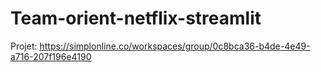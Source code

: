 # Team-orient-netflix-streamlit
Projet: https://simplonline.co/workspaces/group/0c8bca36-b4de-4e49-a716-207f196e4190
